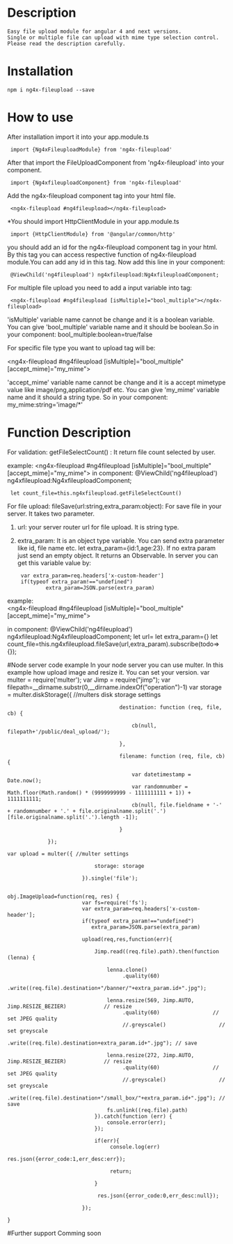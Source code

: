 # Description
    Easy file upload module for angular 4 and next versions. 
    Single or multiple file can upload with mime type selection control. 
    Please read the description carefully.
# Installation
    npm i ng4x-fileupload --save

# How to use
  After installation import it into your app.module.ts

     import {Ng4xFileuploadModule} from 'ng4x-fileupload'

  After that import the FileUploadComponent from 'ng4x-fileupload' into your component.

     import {Ng4xfileuploadComponent} from 'ng4x-fileupload'

  Add the ng4x-fileupload component tag into your html file.

     <ng4x-fileupload #ng4fileupload></ng4x-fileupload>

*You should import HttpClientModule in your app.module.ts

     import {HttpClientModule} from '@angular/common/http'

you should add an id for the ng4x-fileupload component tag  in your html. By this tag you can access respective function of ng4x-fileupload module.You can add any id in this tag.
Now add this line in your component:

     @ViewChild('ng4fileupload') ng4xfileupload:Ng4xfileuploadComponent;

For multiple file upload you need to add a input variable into tag:

     <ng4x-fileupload #ng4fileupload [isMultiple]="bool_multiple"></ng4x-fileupload>

'isMultiple' variable name cannot be change and it is a boolean variable. You can give 'bool_multiple' variable name and it should be boolean.So in your component:
     bool_multiple:boolean=true/false

For specific file type you want to upload tag will be:

  <ng4x-fileupload #ng4fileupload [isMultiple]="bool_multiple" [accept_mime]="my_mime"></ng4x-fileupload>

'accept_mime' variable name cannot be change and it is a accept mimetype value like image/png,application/pdf etc. You can give 'my_mime' variable name and it should a string type. So in your component:
   my_mime:string='image/*'

# Function Description
 For validation:
        getFileSelectCount() : It return file count selected by user. 

example:
     <ng4x-fileupload #ng4fileupload [isMultiple]="bool_multiple" [accept_mime]="my_mime"></ng4x-fileupload>
in component:
     @ViewChild('ng4fileupload') ng4xfileupload:Ng4xfileuploadComponent;

     let count_file=this.ng4xfileupload.getFileSelectCount()

For file upload:
fileSave(url:string,extra_param:object): For save file in your server. It takes two parameter.
1. url: your server router url for file upload. It is string type.
2. extra_param: It is an object type variable. You can send extra parameter like id, file name etc.
   let extra_param={id:1,age:23}. If no extra param just send an empty object. 
   It returns an Observable. In server you can get this variable value by:

        var extra_param=req.headers['x-custom-header']
        if(typeof extra_param!=="undefined")
                extra_param=JSON.parse(extra_param)


example:                                         
        <ng4x-fileupload #ng4fileupload [isMultiple]="bool_multiple" [accept_mime]="my_mime"></ng4x-fileupload>

in component:
        @ViewChild('ng4fileupload') ng4xfileupload:Ng4xfileuploadComponent;
        let url=<server url for file upload>
        let extra_param={}
        let count_file=this.ng4xfileupload.fileSave(url,extra_param).subscribe(todo=>{});

#Node server code example
In your node server you can use multer.
In this example how upload image and resize it. You can set your version. 
        var multer = require('multer');
        var Jimp = require("jimp");
        var filepath=__dirname.substr(0,__dirname.indexOf("operation")-1)
        var storage = multer.diskStorage({ //multers disk storage settings

                                        destination: function (req, file, cb) {

                                            cb(null, filepath+'/public/deal_upload/');

                                        },

                                        filename: function (req, file, cb) {

                                            var datetimestamp = Date.now();
                                            var randomnumber = Math.floor(Math.random() * (9999999999 - 1111111111 + 1)) + 1111111111;
                                            cb(null, file.fieldname + '-' + randomnumber + '.' + file.originalname.split('.')[file.originalname.split('.').length -1]);

                                        }

                 });

    var upload = multer({ //multer settings

                                storage: storage

                            }).single('file');


    obj.ImageUpload=function(req, res) {
                            var fs=require('fs');
                            var extra_param=req.headers['x-custom-header'];
                            if(typeof extra_param!=="undefined")
                               extra_param=JSON.parse(extra_param)
                              
                            upload(req,res,function(err){
                                     
                                Jimp.read((req.file).path).then(function (lenna) {
                                  
                                    lenna.clone()
                                         .quality(60)
                                         .write((req.file).destination+"/banner/"+extra_param.id+".jpg");
                                    
                                    lenna.resize(569, Jimp.AUTO, Jimp.RESIZE_BEZIER)            // resize 
                                         .quality(60)                 // set JPEG quality 
                                         //.greyscale()                 // set greyscale 
                                         .write((req.file).destination+extra_param.id+".jpg"); // save 

                                    lenna.resize(272, Jimp.AUTO, Jimp.RESIZE_BEZIER)            // resize 
                                         .quality(60)                 // set JPEG quality 
                                         //.greyscale()                 // set greyscale 
                                         .write((req.file).destination+"/small_box/"+extra_param.id+".jpg"); // save     
                                    fs.unlink((req.file).path)     
                                }).catch(function (err) {
                                    console.error(err);
                                });
                
                                if(err){
                                     console.log(err)  
                                     res.json({error_code:1,err_desc:err});
                    
                                     return;
                    
                                }
                    
                                 res.json({error_code:0,err_desc:null});
                    
                            });
                    
    } 

#Further support
  Comming soon    


